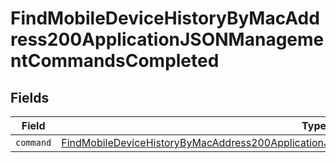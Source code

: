 # FindMobileDeviceHistoryByMacAddress200ApplicationJSONManagementCommandsCompleted


## Fields

| Field                                                                                                                                                                                                         | Type                                                                                                                                                                                                          | Required                                                                                                                                                                                                      | Description                                                                                                                                                                                                   |
| ------------------------------------------------------------------------------------------------------------------------------------------------------------------------------------------------------------- | ------------------------------------------------------------------------------------------------------------------------------------------------------------------------------------------------------------- | ------------------------------------------------------------------------------------------------------------------------------------------------------------------------------------------------------------- | ------------------------------------------------------------------------------------------------------------------------------------------------------------------------------------------------------------- |
| `command`                                                                                                                                                                                                     | [FindMobileDeviceHistoryByMacAddress200ApplicationJSONManagementCommandsCompletedCommand](../../models/operations/findmobiledevicehistorybymacaddress200applicationjsonmanagementcommandscompletedcommand.md) | :heavy_minus_sign:                                                                                                                                                                                            | N/A                                                                                                                                                                                                           |